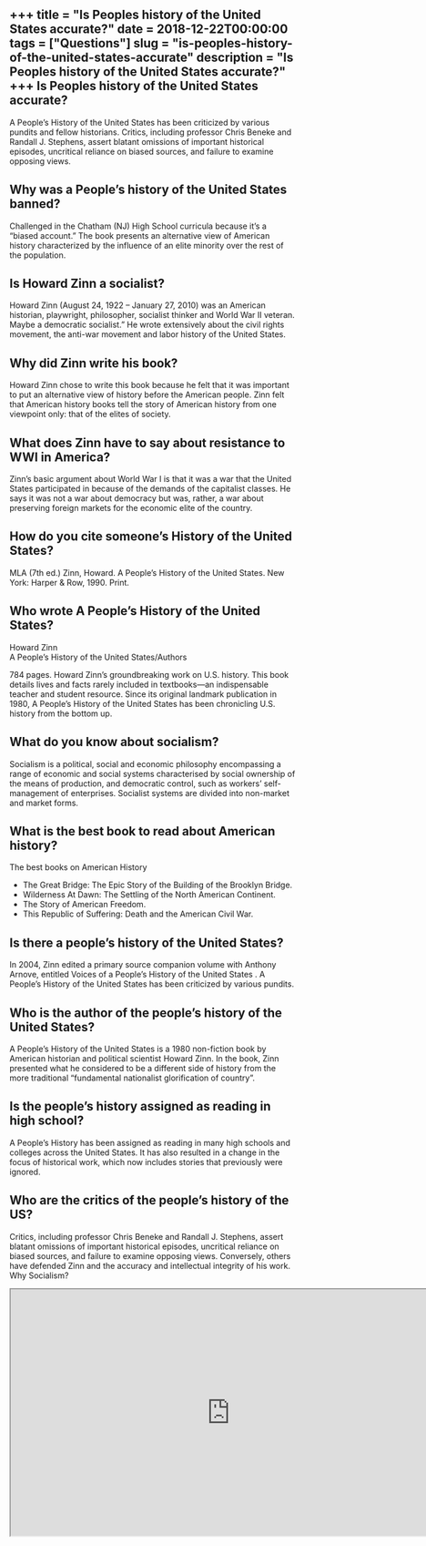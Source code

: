 +++
title = "Is Peoples history of the United States accurate?"
date = 2018-12-22T00:00:00
tags = ["Questions"]
slug = "is-peoples-history-of-the-united-states-accurate"
description = "Is Peoples history of the United States accurate?"
+++
Is Peoples history of the United States accurate?
-------------------------------------------------

A People’s History of the United States has been criticized by various pundits and fellow historians. Critics, including professor Chris Beneke and Randall J. Stephens, assert blatant omissions of important historical episodes, uncritical reliance on biased sources, and failure to examine opposing views.

Why was a People’s history of the United States banned?
-------------------------------------------------------

Challenged in the Chatham (NJ) High School curricula because it’s a “biased account.” The book presents an alternative view of American history characterized by the influence of an elite minority over the rest of the population.

Is Howard Zinn a socialist?
---------------------------

Howard Zinn (August 24, 1922 – January 27, 2010) was an American historian, playwright, philosopher, socialist thinker and World War II veteran. Maybe a democratic socialist.” He wrote extensively about the civil rights movement, the anti-war movement and labor history of the United States.

Why did Zinn write his book?
----------------------------

Howard Zinn chose to write this book because he felt that it was important to put an alternative view of history before the American people. Zinn felt that American history books tell the story of American history from one viewpoint only: that of the elites of society.

What does Zinn have to say about resistance to WWI in America?
--------------------------------------------------------------

Zinn’s basic argument about World War I is that it was a war that the United States participated in because of the demands of the capitalist classes. He says it was not a war about democracy but was, rather, a war about preserving foreign markets for the economic elite of the country.

How do you cite someone’s History of the United States?
-------------------------------------------------------

MLA (7th ed.) Zinn, Howard. A People’s History of the United States. New York: Harper &amp; Row, 1990. Print.

Who wrote A People’s History of the United States?
--------------------------------------------------

Howard Zinn  
A People’s History of the United States/Authors

784 pages. Howard Zinn’s groundbreaking work on U.S. history. This book details lives and facts rarely included in textbooks—an indispensable teacher and student resource. Since its original landmark publication in 1980, A People’s History of the United States has been chronicling U.S. history from the bottom up.

What do you know about socialism?
---------------------------------

Socialism is a political, social and economic philosophy encompassing a range of economic and social systems characterised by social ownership of the means of production, and democratic control, such as workers’ self-management of enterprises. Socialist systems are divided into non-market and market forms.

What is the best book to read about American history?
-----------------------------------------------------

The best books on American History

- The Great Bridge: The Epic Story of the Building of the Brooklyn Bridge.
- Wilderness At Dawn: The Settling of the North American Continent.
- The Story of American Freedom.
- This Republic of Suffering: Death and the American Civil War.

Is there a people’s history of the United States?
-------------------------------------------------

In 2004, Zinn edited a primary source companion volume with Anthony Arnove, entitled Voices of a People’s History of the United States . A People’s History of the United States has been criticized by various pundits.

Who is the author of the people’s history of the United States?
---------------------------------------------------------------

A People’s History of the United States is a 1980 non-fiction book by American historian and political scientist Howard Zinn. In the book, Zinn presented what he considered to be a different side of history from the more traditional “fundamental nationalist glorification of country”.

Is the people’s history assigned as reading in high school?
-----------------------------------------------------------

A People’s History has been assigned as reading in many high schools and colleges across the United States. It has also resulted in a change in the focus of historical work, which now includes stories that previously were ignored.

Who are the critics of the people’s history of the US?
------------------------------------------------------

Critics, including professor Chris Beneke and Randall J. Stephens, assert blatant omissions of important historical episodes, uncritical reliance on biased sources, and failure to examine opposing views. Conversely, others have defended Zinn and the accuracy and intellectual integrity of his work. Why Socialism?

<iframe allow="accelerometer; autoplay; clipboard-write; encrypted-media; gyroscope; picture-in-picture" allowfullscreen="" class="__youtube_prefs__  epyt-is-override  no-lazyload" data-no-lazy="1" data-origheight="433" data-origwidth="770" data-skipgform_ajax_framebjll="" height="433" id="_ytid_53810" loading="lazy" src="https://www.youtube.com/embed/-a0hoxz1Ndk?enablejsapi=1&autoplay=0&cc_load_policy=0&cc_lang_pref=&iv_load_policy=1&loop=0&modestbranding=0&rel=1&fs=1&playsinline=0&autohide=2&theme=dark&color=red&controls=1&" title="YouTube player" width="770"></iframe>